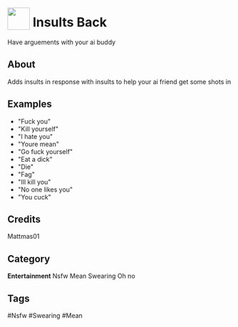 # <img src="https://raw.githack.com/FortAwesome/Font-Awesome/master/svgs/solid/skull.svg" card_color="#222222" width="50" height="50" style="vertical-align:bottom"/> Insults Back
Have arguements with your ai buddy

## About
Adds insults in response with insults to help your ai friend get some shots in

## Examples
* "Fuck you"
* "Kill yourself"
* "I hate you"
* "Youre mean"
* "Go fuck yourself"
* "Eat a dick"
* "Die"
* "Fag"
* "Ill kill you"
* "No one likes you"
* "You cuck"

## Credits
Mattmas01

## Category
**Entertainment**
Nsfw
Mean
Swearing
Oh no

## Tags
#Nsfw
#Swearing
#Mean

